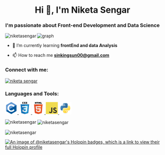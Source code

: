 <h1 align="center">Hi 👋, I'm Niketa Sengar</h1>
<h3 align="center">I'm passionate about Front-end Development and Data Science </h3>
<img align="right" alt="graph" width="400" src="https://blog.revolutionanalytics.com/downloads/datasaurus.gif">

<p align="left"> <img src="https://komarev.com/ghpvc/?username=niketasengar&label=Profile%20views&color=0e75b6&style=flat" alt="niketasengar" /> </p>

- 🌱 I’m currently learning **frontEnd and data Analysis**

- 📫 How to reach me **sinkingsun00@gmail.com**

<h3 align="left">Connect with me:</h3>
<p align="left">
<a href="https://www.hackerrank.com/niketa sengar" target="blank"><img align="center" src="https://raw.githubusercontent.com/rahuldkjain/github-profile-readme-generator/master/src/images/icons/Social/hackerrank.svg" alt="niketa sengar" height="30" width="40" /></a>
</p>

<h3 align="left">Languages and Tools:</h3>
<p align="left"> <a href="https://www.cprogramming.com/" target="_blank" rel="noreferrer"> <img src="https://raw.githubusercontent.com/devicons/devicon/master/icons/c/c-original.svg" alt="c" width="40" height="40"/> </a> <a href="https://www.w3schools.com/css/" target="_blank" rel="noreferrer"> <img src="https://raw.githubusercontent.com/devicons/devicon/master/icons/css3/css3-original-wordmark.svg" alt="css3" width="40" height="40"/> </a> <a href="https://www.w3.org/html/" target="_blank" rel="noreferrer"> <img src="https://raw.githubusercontent.com/devicons/devicon/master/icons/html5/html5-original-wordmark.svg" alt="html5" width="40" height="40"/> </a> <a href="https://developer.mozilla.org/en-US/docs/Web/JavaScript" target="_blank" rel="noreferrer"> <img src="https://raw.githubusercontent.com/devicons/devicon/master/icons/javascript/javascript-original.svg" alt="javascript" width="40" height="40"/> </a> <a href="https://www.python.org" target="_blank" rel="noreferrer"> <img src="https://raw.githubusercontent.com/devicons/devicon/master/icons/python/python-original.svg" alt="python" width="40" height="40"/> </a> </p>

<p><img align="left" src="https://github-readme-stats.vercel.app/api/top-langs?username=niketasengar&show_icons=true&locale=en&layout=compact" alt="niketasengar" /></p>

<p>&nbsp;<img align="center" src="https://github-readme-stats.vercel.app/api?username=niketasengar&show_icons=true&locale=en" alt="niketasengar" /></p>

<p><img align="center" src="https://github-readme-streak-stats.herokuapp.com/?user=niketasengar&" alt="niketasengar" /></p>


[![An image of @niketasengar's Holopin badges, which is a link to view their full Holopin profile](https://holopin.me/niketasengar)](https://holopin.io/@niketasengar)
